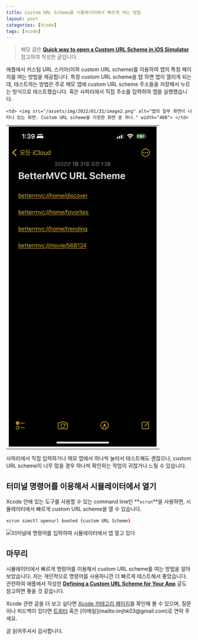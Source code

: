 ```yaml
---
title: Custom URL Scheme를 시뮬레이터에서 빠르게 여는 방법
layout: post
categories: [Xcode]
tags: [xcode]
---
```


> 해당 글은 **[Quick way to open a Custom URL Scheme in iOS Simulator](https://sarunw.com/posts/quick-way-to-open-custom-url-scheme-in-ios-simulator/)** 참고하여 작성한 글입니다.

애플에서 커스텀 URL 스키마(이하 custom URL scheme)를 이용하여 앱의 특정 페이지를 여는 방법을 제공합니다. 특정 custom URL scheme을 탭 하면 앱이 열리게 되는데, 테스트하는 방법은 주로 메모 앱에 custom URL scheme 주소들을 저장해서 누르는 방식으로 테스트했습니다. 혹은 사파리에서 직접 주소를 입력하여 앱을 실행했습니다.

<table>
  <tr>
    <td> <img src="/assets/img/2022/01/31/image1.png" alt="메모 앱에 4개의 custom URL scheme이 있다" width="400"> </td>

    <td> <img src="/assets/img/2022/01/31/image2.png" alt="앱의 일부 화면이 나타나 있는 화면. Custom URL scheme을 지정한 화면 중 하나." width="400"> </td>
   </tr>
</table>

사파리에서 직접 입력하거나 메모 앱에서 하나씩 눌러서 테스트해도 괜찮으나, custom URL scheme이 너무 많을 경우 하나씩 확인하는 작업이 귀찮거나 느릴 수 있습니다.

## 터미널 명령어를 이용해서 시뮬레이터에서 열기

Xcode 안에 있는 도구를 사용할 수 있는 command line인 **`xcrun`**을 사용하면, 시뮬레이터에서 빠르게 custom URL scheme을 열 수 있습니다.

```zsh
xcrun simctl openurl booted {custom URL Scheme}
```

![터미널에 명령어를 입력하여 시뮬레이터에서 앱 열고 있다](/assets/img/2022/01/31/image3.gif)

## 마무리

시뮬레이터에서 빠르게 명령어를 이용해서 custom URL scheme를 여는 방법을 알아보았습니다. 저는 개인적으로 명령어를 사용하니깐 더 빠르게 테스트해서 좋았습니다. 관련하여 애플에서 작성한 **[Defining a Custom URL Scheme for Your App](https://developer.apple.com/documentation/xcode/defining-a-custom-url-scheme-for-your-app)** 글도 참고하면 좋을 것 같습니다.

Xcode 관련 글을 더 보고 싶다면 [Xcode 카테고리 페이지](https://imjhk03.github.io/tags/xcode/)를 확인해 볼 수 있으며, 질문이나 피드백이 있다면 [트위터](https://twitter.com/_jooheekim_) 혹은 [이메일](mailto:imjhk03@gmail.com)로 연락 주세요.

글 읽어주셔서 감사합니다.